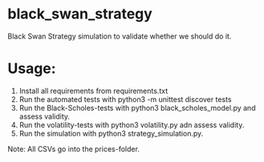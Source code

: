 # black_swan_strategy
Black Swan Strategy simulation to validate whether we should do it.

Usage:
============================================================
1. Install all requirements from requirements.txt
2. Run the automated tests with python3 -m unittest discover tests
3. Run the Black-Scholes-tests with python3 black_scholes_model.py and assess validity.
4. Run the volatility-tests with python3 volatility.py adn assess validity.
5. Run the simulation with python3 strategy_simulation.py.


Note: All CSVs go into the prices-folder.
